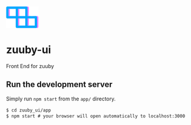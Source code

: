 ![alt text](https://github.com/zuuby/zuuby-ui/raw/master/app/src/resources/images/zuuby_logo_no_letters_xs.png "Zuuby Logo")

# zuuby-ui
Front End for zuuby

## Run the development server

Simply run `npm start` from the `app/` directory.

```
$ cd zuuby_ui/app
$ npm start # your browser will open automatically to localhost:3000
```
